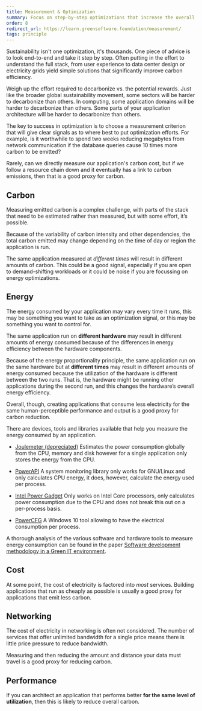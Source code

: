 ```yaml
---
title: Measurement & Optimization
summary: Focus on step-by-step optimizations that increase the overall carbon efficiency
order: 8
redirect_url: https://learn.greensoftware.foundation/measurement/
tags: principle
---
```


Sustainability isn't one optimization, it's thousands. One piece of advice is to look end-to-end and take it step by step. Often putting in the effort to understand the full stack, from user experience to data center design or electricity grids yield simple solutions that significantly improve carbon efficiency.

Weigh up the effort required to decarbonize vs. the potential rewards. Just like the broader global sustainability movement, some sectors will be harder to decarbonize than others. In computing, some application domains will be harder to decarbonize than others. Some parts of your application architecture will be harder to decarbonize than others.

The key to success in optimization is to choose a measurement criterion that will give clear signals as to where best to put optimization efforts. For example, is it worthwhile to spend two weeks reducing megabytes from network communication if the database queries cause 10 times more carbon to be emitted?

Rarely, can we directly measure our application's carbon cost, but if we follow a resource chain down and it eventually has a link to carbon emissions, then that is a good proxy for carbon.

## Carbon

Measuring emitted carbon is a complex challenge, with parts of the stack that need to be estimated rather than measured, but with some effort, it’s possible.

Because of the variability of carbon intensity and other dependencies, the total carbon emitted may change depending on the time of day or region the application is run.

The same application measured at _different times_ will result in different amounts of carbon. This could be a good signal, especially if you are open to demand-shifting workloads or it could be noise if you are focussing on energy optimizations.

## Energy

The energy consumed by your application may vary every time it runs, this may be something you want to take as an optimization signal, or this may be something you want to control for.

The same application run on **different hardware** may result in different amounts of energy consumed because of the differences in energy efficiency between the hardware components.

Because of the energy proportionality principle, the same application run on the same hardware but at **different times** may result in different amounts of energy consumed because the utilization of the hardware is different between the two runs. That is, the hardware might be running other applications during the second run, and this changes the hardware’s overall energy efficiency.

Overall, though, creating applications that consume less electricity for the same human-perceptible performance and output is a good proxy for carbon reduction.

There are devices, tools and libraries available that help you measure the energy consumed by an application.

- [Joulemeter (depreciated)](https://www.microsoft.com/en-us/research/project/joulemeter-computational-energy-measurement-and-optimization/)
  Estimates the power consumption globally from the CPU, memory and disk however for a single application only stores the energy from the CPU.

* [PowerAPI](http://powerapi.org/)
  A system monitoring library only works for GNU/Linux and only calculates CPU energy, it does, however, calculate the energy used per process.

- [Intel Power Gadget](https://software.intel.com/en-us/articles/intel-power-gadget)
  Only works on Intel Core processors, only calculates power consumption due to the CPU and does not break this out on a per-process basis.

- [PowerCFG](https://devblogs.microsoft.com/sustainable-software/measuring-your-application-power-and-carbon-impact-part-1/) A Windows 10 tool allowing to have the electrical consumption per process.

A thorough analysis of the various software and hardware tools to measure energy consumption can be found in the paper [Software development methodology in a Green IT environment](https://tel.archives-ouvertes.fr/tel-01724069/document).

## Cost

At some point, the cost of electricity is factored into _most_ services. Building applications that run as cheaply as possible is usually a good proxy for applications that emit less carbon.

## Networking

The cost of electricity in networking is often not considered. The number of services that offer unlimited bandwidth for a single price means there is little price pressure to reduce bandwidth.

Measuring and then reducing the amount and distance your data must travel is a good proxy for reducing carbon.

## Performance

If you can architect an application that performs better **for the same level of utilization**, then this is likely to reduce overall carbon.
